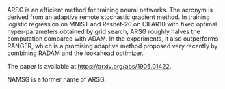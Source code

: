 ARSG is an efficient method for training neural networks. The acronym is derived from an adaptive remote stochastic gradient method. In training logistic regression on MNIST and Resnet-20 on CIFAR10 with fixed optimal hyper-parameters obtained by grid search, ARSG roughly halves the computation compared with ADAM. In the experiments, it also outperforms RANGER, which is a promising adaptive method proposed very recently by combining RADAM and the lookahead optimizer. 

The paper is available at https://arxiv.org/abs/1905.01422. 

NAMSG is a former name of ARSG.
